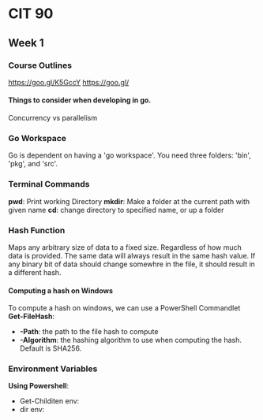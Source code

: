 # CIT 90
## Week 1
### Course Outlines
https://goo.gl/K5GccY
https://goo.gl/

#### Things to consider when developing in go.
Concurrency vs parallelism

### Go Workspace
Go is dependent on having a 'go workspace'. You need three folders: 'bin', 'pkg', and 'src'.

### Terminal Commands
__pwd__: Print working Directory
__mkdir__: Make a folder at the current path with given name
__cd__: change directory to specified name, or up a folder

### Hash Function
Maps any arbitrary size of data to a fixed size. Regardless of how much data is provided. The same data will always result in the same hash value. If any binary bit of data should change somewhre in the file, it should result in a different hash.

#### Computing a hash on Windows
To compute a hash on windows, we can use a PowerShell Commandlet
__Get-FileHash__: 
  * __-Path__: the path to the file hash to compute
  * __-Algorithm__: the hashing algorithm to use when computing the hash. Default is SHA256.


### Environment Variables
__Using Powershell__: 
  * Get-Childiten env:
  * dir env: